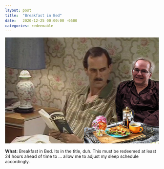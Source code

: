 ```yaml
---
layout: post
title:  "Breakfast in Bed"
date:   2020-12-25 00:00:00 -0500
categories: redeemable
---
```


![Bed and Breakfast](/assets/dadfawlty.png)

**What:** Breakfast in Bed. Its in the title, duh. This must be redeemed at least 24 hours ahead of time to ... allow me to adjust my sleep schedule accordingly. 
